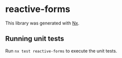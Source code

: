 # reactive-forms

This library was generated with [Nx](https://nx.dev).

## Running unit tests

Run `nx test reactive-forms` to execute the unit tests.
